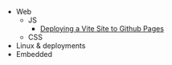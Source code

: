 - Web
  - JS
    - [Deploying a Vite Site to Github Pages](md/vite-deploy.md)
  - CSS 
- Linux & deployments
- Embedded